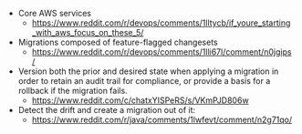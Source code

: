 * Core AWS services
  * https://www.reddit.com/r/devops/comments/1lltycb/if_youre_starting_with_aws_focus_on_these_5/
* Migrations composed of feature-flagged changesets
  * https://www.reddit.com/r/devops/comments/1lli67l/comment/n0jgips/
* Version both the prior and desired state when applying a migration in order to retain an audit trail for
  compliance, or provide a basis for a rollback if the migration fails.
  * https://www.reddit.com/c/chatxYISPeRS/s/VKmPJD806w
* Detect the drift and create a migration out of it:
  * https://www.reddit.com/r/java/comments/1lwfevt/comment/n2g71qo/